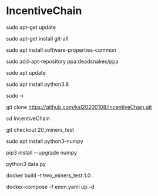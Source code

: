 # IncentiveChain

sudo apt-get update

sudo apt-get install git-all

sudo apt install software-properties-common

sudo add-apt-repository ppa:deadsnakes/ppa

sudo apt update

sudo apt install python3.8

sudo -i

git clone https://github.com/ksl20200108/IncentiveChain.git

cd IncentiveChain

git checkout 20_miners_test

sudo apt install python3-numpy

pip3 install --upgrade numpy

python3 data.py

docker build -t two_miners_test:1.0 .

docker-compose -f emm.yaml up -d
